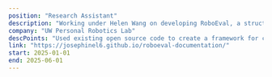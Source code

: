 ```yaml
---
position: "Research Assistant"
description: "Working under Helen Wang on developing RoboEval, a structured benchmark for bimanual manipulation, complete with 3000+ human-collected demonstrations and pre-trained checkpoints using this data."
company: "UW Personal Robotics Lab"
descPoints: "Used existing open source code to create a framework for custom tasks and evaluation in MuJoCo|Created custom environments for a total of 10 tasks with 4-5 subtasks each|Prepared public facing codebase and created documentation site for release"
link: "https://josephinel6.github.io/roboeval-documentation/"
start: 2025-01-01
end: 2025-06-01
---
```

